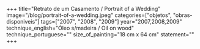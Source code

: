 +++
title="Retrato de um Casamento / Portrait of a Wedding"
image="/blog/portrait-of-a-wedding.jpeg"
categories=["objetos", "obras-disponiveis"]
tags=["2007", "2008", "2009"]
year="2007,2008,2009"
technique_english="Óleo s/madeira / Oil on wood"
technique_portuguese=""
size_of_painting="18 cm x 64 cm"
statement=""
+++
